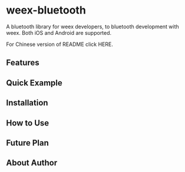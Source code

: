 # weex-bluetooth
A bluetooth library for weex developers, to bluetooth development with weex. Both iOS and Android are supported.

For Chinese version of README click HERE.

## Features

## Quick Example

## Installation

## How to Use

## Future Plan

## About Author
